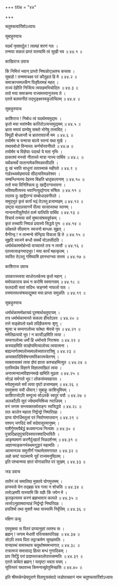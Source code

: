 +++
title = "४४"

+++

चतुश्चत्वारिंशोऽध्यायः  

सुबाहुरुवाच  

यदर्थं नृपशार्दूल ! त्वामहं शरणं गतः  ।  
तन्मया सकलं प्राप्तं यास्यामि त्वं सुखी भव  ॥ ४४.१ ॥  

काखिराज उवाच  

किं निमित्तं भवान् प्राप्तो निष्पन्नोर्ऽथश्च कस्तव  ।  
सुबाहो ! तन्ममाचक्ष्व परं कौतूहलं हि मे  ॥ ४४.२ ॥  
समाक्रान्तमलर्केण पितृपैतामहं महत् ।  
राज्यं देहीति निर्जित्य त्वयाहमभिचोदितः  ॥ ४४.३ ॥  
ततो मया समाक्रम्य राज्यमस्यानुजस्य ते  ।  
एतत्ते बलमानीतं तद्भुङ्क्ष्वस्वकुलोचितम्  ॥ ४४.४ ॥  

सुबाहुरुवाच  

काशिराज ! निबोध त्वं यदर्थमयमुद्यमः  ।  
कृतो मया भवांश्चैव कारितोऽत्यन्तमुद्यमम्  ॥ ४४.५ ॥  
भ्राता ममायं ग्राम्येषु सक्तो भोगेषु तत्त्ववित् ।  
विमूढौ बोधवन्तौ च भ्रातरावग्रजौ मम  ॥ ४४.६ ॥  
तयोर्मम च यन्मात्रा बाल्ये स्तन्यं यथा मुखे  ।  
तथावबोधो विन्यस्तः कर्णयोरवनीपते  ॥ ४४.७ ॥  
तयोर्मम च विज्ञेयाः पदार्था ये मता नृभिः  ।  
प्राकाश्यं मनसो नीतास्ते मात्रा नास्य पार्थिव  ॥ ४४.८ ॥  
यथैकमर्थे यातानामेकस्मिन्नवसीदति  ।  
दुः खं भवति साधूनां ततास्माकं महीपते  ॥ ४४.९ ॥  
गार्हस्थ्यमोहमापन्ने सीदत्यस्मिन्नरेश्वर  ।  
सम्बन्धिन्यस्य देहस्य बिभ्रति भ्रातृकल्पनाम्  ॥ ४४.१० ॥  
ततो मया विनिश्चित्य दुः खाद्वैराग्यभावना  ।  
भविष्यतीत्यस्य भवानित्युद्योगाय संश्रितः  ॥ ४४.११ ॥  
तदस्य दुः खाद्वैराग्यं सम्बोधादवनीपते  ।  
समुद्भूतं कृतं कार्यं भद्रं तेऽस्तु व्रजाम्यहम्  ॥ ४४.१२ ॥  
उष्ट्वा मदालसागर्भे पीत्वा सत्सास्तथा स्तनम्  ।  
नान्यनारीसुतैर्यातं वर्त्म यात्विति पार्थिव  ॥ ४४.१३ ॥  
विचार्य तन्मया सर्वं युष्मत्संश्रयपूर्वकम्  ।  
कृतं तच्चापि निष्पन्नं प्रयास्ये सिद्धये पुनः  ॥ ४४.१४ ॥  
उपेक्ष्यते सीदमानः स्वजनो बान्धवः सुहृत् ।  
यैर्नरेन्द्र ! न तान्मन्ये सेन्द्रिया विकला हि ते  ॥ ४४.१५ ॥  
सुहृदि स्वजने बन्धौ समर्थे योऽवसीदति  ।  
धर्मार्थकाममोक्षेभ्यो वाच्यास्ते तत्र न त्वसौ  ॥ ४४.१६ ॥  
एतत्त्वत्सङ्गमाद्भूप ! मया कार्यं महत्कृतम्  ।  
स्वस्ति तेऽस्तु गमिष्यामि ज्ञानभाग्भव सत्तम  ॥ ४४.१७ ॥  

काशिराज उवाच  

उपकारस्त्वया साधोरलर्कस्य कृतो महान्  ।  
ममोपकाराय कथं न करोषि स्वमानसम्  ॥ ४४.१८ ॥  
फलदायी सतां सदिभः सङ्गमो नाफलो यतः  ।  
तस्मात्तवत्संश्रयाद्युक्ता मया प्राप्ता समुन्नतिः  ॥ ४४.१९ ॥  

सुबाहुरुवाच  

धर्मार्थकाममोक्षाख्यं पुरुषार्थचतुष्टयम्  ।  
तत्र धर्मार्थकामास्ते सकला हीयतेऽपरः  ॥ ४४.२० ॥  
तत्ते सङ्क्षेपतो वक्ष्ये तदिहैकमनाः शृणु  ।  
श्रुत्वा च सम्यगालोच्य यतेथाः श्रेयसे नृप  ॥ ४४.२१ ॥  
ममेतिप्रत्ययो भूप ! न कार्योऽहमिति त्वया  ।  
सम्यगालोच्य धर्मो हि धर्माभावे निराश्रयः  ॥ ४४.२२ ॥  
कस्याहमिति सञ्ज्ञेयमित्यालोच्य त्वयात्मना  ।  
बाह्यन्तर्गतमालोच्यमालोच्यापररात्रिषु  ॥ ४४.२३ ॥  
अव्यक्तादिविशेषन्तमविकारमचेतनम्  ।  
व्यक्ताव्यक्तं त्वया ज्ञेयं ज्ञाता कश्चाहमित्युत  ॥ ४४.२४ ॥  
एतस्मिन्नेव विज्ञाने विज्ञातमखिलं त्वया  ।  
अनात्मन्यात्मविज्ञानमखे खमिति मूढता  ॥ ४४.२५ ॥  
सोऽहं सर्वगतो भूप ! लोकसंव्यवहारतः  ।  
मयेदमुच्यते सर्वं त्वया पृष्टो व्रजाम्यहम्  ॥ ४४.२६ ॥  
एवमुक्त्वा ययौ धीमान् ! सुबाहुः काशिभूमिपम्  ।  
काशिराजोऽपि सम्पूज्य सोऽलर्कं स्वपुरं ययौ  ॥ ४४.२७ ॥  
अलर्कोऽपि सुतं ज्येष्ठमभिषिच्य नराधिपम्  ।  
वनं जगाम सन्त्यक्तसर्वसङ्गः स्वसिद्धये  ॥ ४४.२८ ॥  
ततः कालेन महाता निर्द्वन्द्वो निष्परिग्रहः  ।  
प्राप्य योगर्धिमतुलां परं निर्वाणमाप्तवान्  ॥ ४४.२९ ॥  
पश्यन् जगदिदं सर्वं सदेवासुरमानुषम्  ।  
पाशैर्गुणमयैर्बद्धं बध्यमानञ्च नित्यशः  ॥ ४४.३० ॥  
पुत्रादिभ्रातृपुत्रादिस्वपारक्यादिभावितैः  ।  
आकृष्यमाणं करणैर्दुःखार्तं भिन्नदर्शनम्  ॥ ४४.३१ ॥  
अज्ञानपङ्कगर्भस्थमनुद्धारं महामतिः  ।  
आत्मानञ्च समुत्तीर्णं गाथामेतामगायत  ॥ ४४.३२ ॥  
अहो कष्टं यदस्माभैः पूर्वं राज्यमनुष्ठितम्  ।  
इति पश्चान्मया ज्ञातं योगान्नास्ति परं सुखम्  ॥ ४४.३३ ॥  

जड उवाच  

तातैनं त्वं समातिष्ठ मुक्तये योगमुत्तमम्  ।  
प्राप्स्यसे येन तद्ब्रह्म यत्र गत्वा न शोचसि  ॥ ४४.३४ ॥  
ततोऽहमपि यास्यामि किं यज्ञैः किं जपेन मे  ।  
कृतकृत्यस्य करणं ब्रह्मभावाय कल्पते  ॥ ४४.३५ ॥  
त्वत्तोऽनुज्ञामवाप्याहं निर्द्वन्द्वो निष्परिग्रहः  ।  
प्रयतिष्ये तथा मुक्तौ यथा यास्यामि निर्वृतिम्  ॥ ४४.३६ ॥  

पक्षिण ऊचुः  

एवमुक्त्वा स पितरं प्राप्यानुज्ञां ततश्च सः  ।  
ब्रह्मन् ! जगाम मेधावी परित्यक्तपरिग्रहः  ॥ ४४.३७ ॥  
सोऽपि तस्य पिता तद्वत्क्रमेण सुमहामतिः  ।  
वानप्रस्थं समास्थाय चतुर्थाश्रममभ्यगात् ॥ ४४.३८ ॥  
तत्रात्मजं समासाद्य हित्वा बन्धं गुणादिकम्  ।  
प्राप सिद्धिं परां प्राज्ञस्तत्कालोपात्तसम्मतिः  ॥ ४४.३९ ॥  
एतत्ते कथितं ब्रह्मन् ! यत्पृष्टा भवता वयम्  ।  
सुविस्तरं यथावच्च किमन्यच्छ्रोतुमिच्छसि  ॥ ४४.४० ॥  

इति श्रीमार्कण्डेयपुराणे पितापुत्रसंवादे जडोपाख्यानं नाम चतुश्चत्वारिंशोऽध्यायः  
